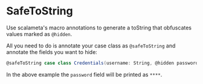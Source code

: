 # SafeToString

Use scalameta's macro annotations to generate a toString that obfuscates
values marked as `@hidden`.

All you need to do is annotate your case class as `@safeToString` and
annotate the fields you want to hide:
```scala
@safeToString case class Credentials(username: String, @hidden password: String)
```

In the above example the `password` field will be printed as `****`.